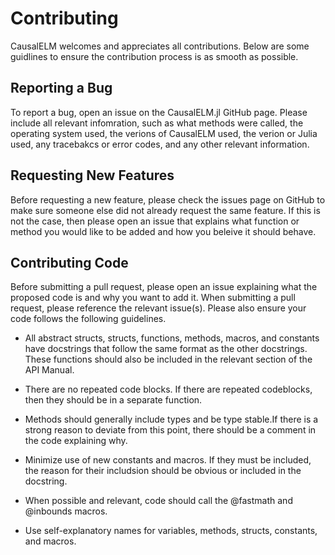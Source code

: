 # Contributing
CausalELM welcomes and appreciates all contributions. Below are some guidlines to ensure the 
contribution process is as smooth as possible.

## Reporting a Bug
To report a bug, open an issue on the CausalELM.jl GitHub page. Please include all relevant 
infomration, such as what methods were called, the operating system used, the verions of 
CausalELM used, the verion or Julia used, any tracebakcs or error codes, and any other 
relevant information.

## Requesting New Features
Before requesting a new feature, please check the issues page on GitHub to make sure someone
else did not already request the same feature. If this is not the case, then please open an
issue that explains what function or method you would like to be added and how you beleive 
it should behave.

## Contributing Code
Before submitting a pull request, please open an issue explaining what the proposed code is
and why you want to add it. When submitting a pull request, please reference the relevant
issue(s). Please also ensure your code follows the following guidelines.

*   All abstract structs, structs, functions, methods, macros, and constants have docstrings 
    that follow the same format as the other docstrings. These functions should also be included 
    in the relevant section of the API Manual.

*   There are no repeated code blocks. If there are repeated codeblocks, then they should be 
    in a separate function.

*   Methods should generally include types and be type stable.If there is a strong reason to 
    deviate from this point, there should be a comment in the code explaining why.

*   Minimize use of new constants and macros. If they must be included, the reason for their 
    includsion should be obvious or included in the docstring.

* When possible and relevant, code should call the @fastmath and @inbounds macros.

* Use self-explanatory names for variables, methods, structs, constants, and macros.